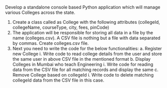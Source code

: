 Develop a standalone console based Python application which will manage various
Colleges across the state.
1. Create a class called as College with the following attributes
(collegeId, collegeName, courseType, city, fees, pinCode)
2. The application will be responsible for storing all data in a file by the name (colleges.csv).
A CSV file is nothing but a file with data separated by commas. Create colleges.csv file.
3. Next you need to write the code for the below functionalities:
  a. Register new College
    i. Write code to read college details from the user and store the same user in
    above CSV file in the mentioned format
  b. Display Colleges in Mumbai who teach Engineering
    i. Write code for reading data from the CSV file for all matching records and
    display the same
  c. Remove College based on collegeId
    i. Write code to delete matching collegeId data from the CSV file in this case.

